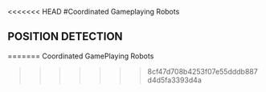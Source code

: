 <<<<<<< HEAD
#Coordinated Gameplaying Robots

## POSITION DETECTION


=======
Coordinated GamePlaying Robots
    
>>>>>>> 8cf47d708b4253f07e55dddb887d4d5fa3393d4a
